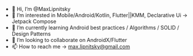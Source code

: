 - 👋 Hi, I’m @MaxLipnitsky
- 👀 I’m interested in Mobile/Android/Kotlin, Flutter||KMM, Declarative Ui -> Jetpack Compose
- 🌱 I’m currently learning Android best practices / Algorithms / SOLID / Design Patterns
- 💞️ I’m looking to collaborate on AndroidX/Flutter
- 📫 How to reach me -> max.lipnitsky@gmail.com
